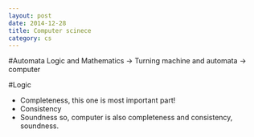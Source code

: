 ```yaml
---
layout: post
date: 2014-12-28
title: Computer scinece
category: cs
---
```


#Automata
Logic and Mathematics -> Turning machine and automata -> computer

#Logic
* Completeness, this one is most important part!
* Consistency
* Soundness
so, computer is also completeness and consistency, soundness.

